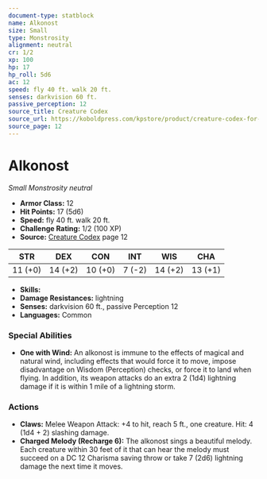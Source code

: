 ```yaml
---
document-type: statblock
name: Alkonost
size: Small
type: Monstrosity
alignment: neutral
cr: 1/2
xp: 100
hp: 17
hp_roll: 5d6
ac: 12
speed: fly 40 ft. walk 20 ft.
senses: darkvision 60 ft. 
passive_perception: 12
source_title: Creature Codex
source_url: https://koboldpress.com/kpstore/product/creature-codex-for-5th-edition-dnd
source_page: 12
---
```


# Alkonost

*Small* *Monstrosity* *neutral*

- **Armor Class:** 12
- **Hit Points:** 17 (5d6)
- **Speed:** fly 40 ft. walk 20 ft.
- **Challenge Rating:** 1/2 (100 XP)
- **Source:** [Creature Codex](https://koboldpress.com/kpstore/product/creature-codex-for-5th-edition-dnd) page 12

| STR | DEX | CON | INT | WIS | CHA |
| --- | --- | --- | --- | --- | --- |
| 11 (+0) | 14 (+2) | 10 (+0) | 7 (-2) | 14 (+2) | 13 (+1) |

- **Skills:** 
- **Damage Resistances:** lightning
- **Senses:** darkvision 60 ft., passive Perception 12
- **Languages:** Common

### Special Abilities

- **One with Wind:** An alkonost is immune to the effects of magical and natural wind, including effects that would force it to move, impose disadvantage on Wisdom (Perception) checks, or force it to land when flying. In addition, its weapon attacks do an extra 2 (1d4) lightning damage if it is within 1 mile of a lightning storm.

### Actions

- **Claws:** Melee Weapon Attack: +4 to hit, reach 5 ft., one creature. Hit: 4 (1d4 + 2) slashing damage.
- **Charged Melody (Recharge 6):** The alkonost sings a beautiful melody. Each creature within 30 feet of it that can hear the melody must succeed on a DC 12 Charisma saving throw or take 7 (2d6) lightning damage the next time it moves.
